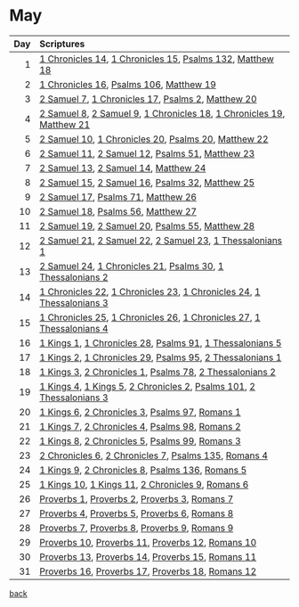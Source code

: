 # May
| Day | Scriptures |
| ---: | :--- |
| 1 | [1 Chronicles 14](https://www.bible.com/bible/111/1CH.14.NIV), [1 Chronicles 15](https://www.bible.com/bible/111/1CH.15.NIV), [Psalms 132](https://www.bible.com/bible/111/PSA.132.NIV), [Matthew 18](https://www.bible.com/bible/111/MAT.18.NIV) |
| 2 | [1 Chronicles 16](https://www.bible.com/bible/111/1CH.16.NIV), [Psalms 106](https://www.bible.com/bible/111/PSA.106.NIV), [Matthew 19](https://www.bible.com/bible/111/MAT.19.NIV) |
| 3 | [2 Samuel 7](https://www.bible.com/bible/111/2SA.7.NIV), [1 Chronicles 17](https://www.bible.com/bible/111/1CH.17.NIV), [Psalms 2](https://www.bible.com/bible/111/PSA.2.NIV), [Matthew 20](https://www.bible.com/bible/111/MAT.20.NIV) |
| 4 | [2 Samuel 8](https://www.bible.com/bible/111/2SA.8.NIV), [2 Samuel 9](https://www.bible.com/bible/111/2SA.9.NIV), [1 Chronicles 18](https://www.bible.com/bible/111/1CH.18.NIV), [1 Chronicles 19](https://www.bible.com/bible/111/1CH.19.NIV), [Matthew 21](https://www.bible.com/bible/111/MAT.21.NIV) |
| 5 | [2 Samuel 10](https://www.bible.com/bible/111/2SA.10.NIV), [1 Chronicles 20](https://www.bible.com/bible/111/1CH.20.NIV), [Psalms 20](https://www.bible.com/bible/111/PSA.20.NIV), [Matthew 22](https://www.bible.com/bible/111/MAT.22.NIV) |
| 6 | [2 Samuel 11](https://www.bible.com/bible/111/2SA.11.NIV), [2 Samuel 12](https://www.bible.com/bible/111/2SA.12.NIV), [Psalms 51](https://www.bible.com/bible/111/PSA.51.NIV), [Matthew 23](https://www.bible.com/bible/111/MAT.23.NIV) |
| 7 | [2 Samuel 13](https://www.bible.com/bible/111/2SA.13.NIV), [2 Samuel 14](https://www.bible.com/bible/111/2SA.14.NIV), [Matthew 24](https://www.bible.com/bible/111/MAT.24.NIV) |
| 8 | [2 Samuel 15](https://www.bible.com/bible/111/2SA.15.NIV), [2 Samuel 16](https://www.bible.com/bible/111/2SA.16.NIV), [Psalms 32](https://www.bible.com/bible/111/PSA.32.NIV), [Matthew 25](https://www.bible.com/bible/111/MAT.25.NIV) |
| 9 | [2 Samuel 17](https://www.bible.com/bible/111/2SA.17.NIV), [Psalms 71](https://www.bible.com/bible/111/PSA.71.NIV), [Matthew 26](https://www.bible.com/bible/111/MAT.26.NIV) |
| 10 | [2 Samuel 18](https://www.bible.com/bible/111/2SA.18.NIV), [Psalms 56](https://www.bible.com/bible/111/PSA.56.NIV), [Matthew 27](https://www.bible.com/bible/111/MAT.27.NIV) |
| 11 | [2 Samuel 19](https://www.bible.com/bible/111/2SA.19.NIV), [2 Samuel 20](https://www.bible.com/bible/111/2SA.20.NIV), [Psalms 55](https://www.bible.com/bible/111/PSA.55.NIV), [Matthew 28](https://www.bible.com/bible/111/MAT.28.NIV) |
| 12 | [2 Samuel 21](https://www.bible.com/bible/111/2SA.21.NIV), [2 Samuel 22](https://www.bible.com/bible/111/2SA.22.NIV), [2 Samuel 23](https://www.bible.com/bible/111/2SA.23.NIV), [1 Thessalonians 1](https://www.bible.com/bible/111/1TH.1.NIV) |
| 13 | [2 Samuel 24](https://www.bible.com/bible/111/2SA.24.NIV), [1 Chronicles 21](https://www.bible.com/bible/111/1CH.21.NIV), [Psalms 30](https://www.bible.com/bible/111/PSA.30.NIV), [1 Thessalonians 2](https://www.bible.com/bible/111/1TH.2.NIV) |
| 14 | [1 Chronicles 22](https://www.bible.com/bible/111/1CH.22.NIV), [1 Chronicles 23](https://www.bible.com/bible/111/1CH.23.NIV), [1 Chronicles 24](https://www.bible.com/bible/111/1CH.24.NIV), [1 Thessalonians 3](https://www.bible.com/bible/111/1TH.3.NIV) |
| 15 | [1 Chronicles 25](https://www.bible.com/bible/111/1CH.25.NIV), [1 Chronicles 26](https://www.bible.com/bible/111/1CH.26.NIV), [1 Chronicles 27](https://www.bible.com/bible/111/1CH.27.NIV), [1 Thessalonians 4](https://www.bible.com/bible/111/1TH.4.NIV) |
| 16 | [1 Kings 1](https://www.bible.com/bible/111/1KI.1.NIV), [1 Chronicles 28](https://www.bible.com/bible/111/1CH.28.NIV), [Psalms 91](https://www.bible.com/bible/111/PSA.91.NIV), [1 Thessalonians 5](https://www.bible.com/bible/111/1TH.5.NIV) |
| 17 | [1 Kings 2](https://www.bible.com/bible/111/1KI.2.NIV), [1 Chronicles 29](https://www.bible.com/bible/111/1CH.29.NIV), [Psalms 95](https://www.bible.com/bible/111/PSA.95.NIV), [2 Thessalonians 1](https://www.bible.com/bible/111/2TH.1.NIV) |
| 18 | [1 Kings 3](https://www.bible.com/bible/111/1KI.3.NIV), [2 Chronicles 1](https://www.bible.com/bible/111/2CH.1.NIV), [Psalms 78](https://www.bible.com/bible/111/PSA.78.NIV), [2 Thessalonians 2](https://www.bible.com/bible/111/2TH.2.NIV) |
| 19 | [1 Kings 4](https://www.bible.com/bible/111/1KI.4.NIV), [1 Kings 5](https://www.bible.com/bible/111/1KI.5.NIV), [2 Chronicles 2](https://www.bible.com/bible/111/2CH.2.NIV), [Psalms 101](https://www.bible.com/bible/111/PSA.101.NIV), [2 Thessalonians 3](https://www.bible.com/bible/111/2TH.3.NIV) |
| 20 | [1 Kings 6](https://www.bible.com/bible/111/1KI.6.NIV), [2 Chronicles 3](https://www.bible.com/bible/111/2CH.3.NIV), [Psalms 97](https://www.bible.com/bible/111/PSA.97.NIV), [Romans 1](https://www.bible.com/bible/111/ROM.1.NIV) |
| 21 | [1 Kings 7](https://www.bible.com/bible/111/1KI.7.NIV), [2 Chronicles 4](https://www.bible.com/bible/111/2CH.4.NIV), [Psalms 98](https://www.bible.com/bible/111/PSA.98.NIV), [Romans 2](https://www.bible.com/bible/111/ROM.2.NIV) |
| 22 | [1 Kings 8](https://www.bible.com/bible/111/1KI.8.NIV), [2 Chronicles 5](https://www.bible.com/bible/111/2CH.5.NIV), [Psalms 99](https://www.bible.com/bible/111/PSA.99.NIV), [Romans 3](https://www.bible.com/bible/111/ROM.3.NIV) |
| 23 | [2 Chronicles 6](https://www.bible.com/bible/111/2CH.6.NIV), [2 Chronicles 7](https://www.bible.com/bible/111/2CH.7.NIV), [Psalms 135](https://www.bible.com/bible/111/PSA.135.NIV), [Romans 4](https://www.bible.com/bible/111/ROM.4.NIV) |
| 24 | [1 Kings 9](https://www.bible.com/bible/111/1KI.9.NIV), [2 Chronicles 8](https://www.bible.com/bible/111/2CH.8.NIV), [Psalms 136](https://www.bible.com/bible/111/PSA.136.NIV), [Romans 5](https://www.bible.com/bible/111/ROM.5.NIV) |
| 25 | [1 Kings 10](https://www.bible.com/bible/111/1KI.10.NIV), [1 Kings 11](https://www.bible.com/bible/111/1KI.11.NIV), [2 Chronicles 9](https://www.bible.com/bible/111/2CH.9.NIV), [Romans 6](https://www.bible.com/bible/111/ROM.6.NIV) |
| 26 | [Proverbs 1](https://www.bible.com/bible/111/PRO.1.NIV), [Proverbs 2](https://www.bible.com/bible/111/PRO.2.NIV), [Proverbs 3](https://www.bible.com/bible/111/PRO.3.NIV), [Romans 7](https://www.bible.com/bible/111/ROM.7.NIV) |
| 27 | [Proverbs 4](https://www.bible.com/bible/111/PRO.4.NIV), [Proverbs 5](https://www.bible.com/bible/111/PRO.5.NIV), [Proverbs 6](https://www.bible.com/bible/111/PRO.6.NIV), [Romans 8](https://www.bible.com/bible/111/ROM.8.NIV) |
| 28 | [Proverbs 7](https://www.bible.com/bible/111/PRO.7.NIV), [Proverbs 8](https://www.bible.com/bible/111/PRO.8.NIV), [Proverbs 9](https://www.bible.com/bible/111/PRO.9.NIV), [Romans 9](https://www.bible.com/bible/111/ROM.9.NIV) |
| 29 | [Proverbs 10](https://www.bible.com/bible/111/PRO.10.NIV), [Proverbs 11](https://www.bible.com/bible/111/PRO.11.NIV), [Proverbs 12](https://www.bible.com/bible/111/PRO.12.NIV), [Romans 10](https://www.bible.com/bible/111/ROM.10.NIV) |
| 30 | [Proverbs 13](https://www.bible.com/bible/111/PRO.13.NIV), [Proverbs 14](https://www.bible.com/bible/111/PRO.14.NIV), [Proverbs 15](https://www.bible.com/bible/111/PRO.15.NIV), [Romans 11](https://www.bible.com/bible/111/ROM.11.NIV) |
| 31 | [Proverbs 16](https://www.bible.com/bible/111/PRO.16.NIV), [Proverbs 17](https://www.bible.com/bible/111/PRO.17.NIV), [Proverbs 18](https://www.bible.com/bible/111/PRO.18.NIV), [Romans 12](https://www.bible.com/bible/111/ROM.12.NIV) |


[back](./LifeJournal.md)